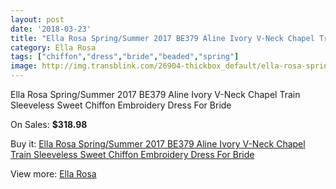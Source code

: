 ```yaml
---
layout: post
date: '2018-03-23'
title: "Ella Rosa Spring/Summer 2017 BE379 Aline Ivory V-Neck Chapel Train Sleeveless Sweet Chiffon Embroidery Dress For Bride"
category: Ella Rosa
tags: ["chiffon","dress","bride","beaded","spring"]
image: http://img.transblink.com/26904-thickbox_default/ella-rosa-spring-summer-2017-be379-aline-ivory-v-neck-chapel-train-sleeveless-sweet-chiffon-embroidery-dress-for-bride.jpg
---
```

Ella Rosa Spring/Summer 2017 BE379 Aline Ivory V-Neck Chapel Train Sleeveless Sweet Chiffon Embroidery Dress For Bride

On Sales: **$318.98**
<a href="https://www.transblink.com/en/ella-rosa/8513-ella-rosa-spring-summer-2017-be379-aline-ivory-v-neck-chapel-train-sleeveless-sweet-chiffon-embroidery-dress-for-bride.html"><amp-img layout="responsive" width="600" height="600" src="//img.transblink.com/26904-thickbox_default/ella-rosa-spring-summer-2017-be379-aline-ivory-v-neck-chapel-train-sleeveless-sweet-chiffon-embroidery-dress-for-bride.jpg" alt="Ella Rosa Spring/Summer 2017 BE379 Aline Ivory V-Neck Chapel Train Sleeveless Sweet Chiffon Embroidery Dress For Bride 0" /></a>
<a href="https://www.transblink.com/en/ella-rosa/8513-ella-rosa-spring-summer-2017-be379-aline-ivory-v-neck-chapel-train-sleeveless-sweet-chiffon-embroidery-dress-for-bride.html"><amp-img layout="responsive" width="600" height="600" src="//img.transblink.com/26909-thickbox_default/ella-rosa-spring-summer-2017-be379-aline-ivory-v-neck-chapel-train-sleeveless-sweet-chiffon-embroidery-dress-for-bride.jpg" alt="Ella Rosa Spring/Summer 2017 BE379 Aline Ivory V-Neck Chapel Train Sleeveless Sweet Chiffon Embroidery Dress For Bride 1" /></a>
<a href="https://www.transblink.com/en/ella-rosa/8513-ella-rosa-spring-summer-2017-be379-aline-ivory-v-neck-chapel-train-sleeveless-sweet-chiffon-embroidery-dress-for-bride.html"><amp-img layout="responsive" width="600" height="600" src="//img.transblink.com/26908-thickbox_default/ella-rosa-spring-summer-2017-be379-aline-ivory-v-neck-chapel-train-sleeveless-sweet-chiffon-embroidery-dress-for-bride.jpg" alt="Ella Rosa Spring/Summer 2017 BE379 Aline Ivory V-Neck Chapel Train Sleeveless Sweet Chiffon Embroidery Dress For Bride 2" /></a>
<a href="https://www.transblink.com/en/ella-rosa/8513-ella-rosa-spring-summer-2017-be379-aline-ivory-v-neck-chapel-train-sleeveless-sweet-chiffon-embroidery-dress-for-bride.html"><amp-img layout="responsive" width="600" height="600" src="//img.transblink.com/26907-thickbox_default/ella-rosa-spring-summer-2017-be379-aline-ivory-v-neck-chapel-train-sleeveless-sweet-chiffon-embroidery-dress-for-bride.jpg" alt="Ella Rosa Spring/Summer 2017 BE379 Aline Ivory V-Neck Chapel Train Sleeveless Sweet Chiffon Embroidery Dress For Bride 3" /></a>
<a href="https://www.transblink.com/en/ella-rosa/8513-ella-rosa-spring-summer-2017-be379-aline-ivory-v-neck-chapel-train-sleeveless-sweet-chiffon-embroidery-dress-for-bride.html"><amp-img layout="responsive" width="600" height="600" src="//img.transblink.com/26906-thickbox_default/ella-rosa-spring-summer-2017-be379-aline-ivory-v-neck-chapel-train-sleeveless-sweet-chiffon-embroidery-dress-for-bride.jpg" alt="Ella Rosa Spring/Summer 2017 BE379 Aline Ivory V-Neck Chapel Train Sleeveless Sweet Chiffon Embroidery Dress For Bride 4" /></a>
<a href="https://www.transblink.com/en/ella-rosa/8513-ella-rosa-spring-summer-2017-be379-aline-ivory-v-neck-chapel-train-sleeveless-sweet-chiffon-embroidery-dress-for-bride.html"><amp-img layout="responsive" width="600" height="600" src="//img.transblink.com/26905-thickbox_default/ella-rosa-spring-summer-2017-be379-aline-ivory-v-neck-chapel-train-sleeveless-sweet-chiffon-embroidery-dress-for-bride.jpg" alt="Ella Rosa Spring/Summer 2017 BE379 Aline Ivory V-Neck Chapel Train Sleeveless Sweet Chiffon Embroidery Dress For Bride 5" /></a>

Buy it: [Ella Rosa Spring/Summer 2017 BE379 Aline Ivory V-Neck Chapel Train Sleeveless Sweet Chiffon Embroidery Dress For Bride](https://www.transblink.com/en/ella-rosa/8513-ella-rosa-spring-summer-2017-be379-aline-ivory-v-neck-chapel-train-sleeveless-sweet-chiffon-embroidery-dress-for-bride.html "Ella Rosa Spring/Summer 2017 BE379 Aline Ivory V-Neck Chapel Train Sleeveless Sweet Chiffon Embroidery Dress For Bride")

View more: [Ella Rosa](https://www.transblink.com/en/73-ella-rosa "Ella Rosa")